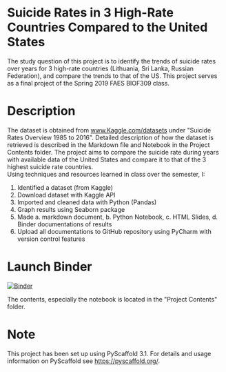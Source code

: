 
Suicide Rates in 3 High-Rate Countries Compared to the United States  
=========


The study question of this project is to identify the trends of suicide rates over years for 3 high-rate countries (Lithuania, Sri Lanka, Russian Federation), and compare the trends to that of the US.
This project serves as a final project of the Spring 2019 FAES BIOF309 class.


Description
===========

The dataset is obtained from www.Kaggle.com/datasets under "Suicide Rates Overview 1985 to 2016".
Detailed description of how the dataset is retrieved is described in the Markdown file and Notebook in the Project Contents folder.
The project aims to compare the suicide rate during years with available data of the United States and compare it to that of the 3 highest suicide rate countries.  
Using techniques and resources learned in class over the semester, I:
1. Identified a dataset (from Kaggle)
2. Download dataset with Kaggle API
3. Imported and cleaned data with Python (Pandas)
4. Graph results using Seaborn package
5. Made a. markdown document, b. Python Notebook, c. HTML Slides, d. Binder documentations of results
6. Upload all documentations to GitHub repository using PyCharm with version control features

Launch Binder
===========
[![Binder](https://mybinder.org/badge_logo.svg)](https://mybinder.org/v2/gh/biof309/spring2019-solo-project-lai1737/master)

The contents, especially the notebook is located in the "Project Contents" folder.

Note
====

This project has been set up using PyScaffold 3.1. For details and usage
information on PyScaffold see https://pyscaffold.org/.
